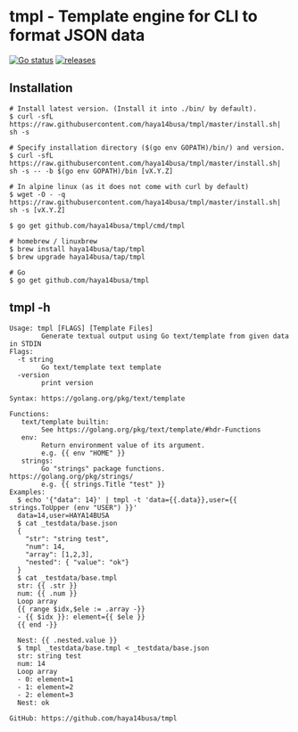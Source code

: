 # tmpl - Template engine for CLI to format JSON data

[![Go status](https://github.com/haya14busa/tmpl/workflows/Go/badge.svg)](https://github.com/haya14busa/tmpl/actions)
[![releases](https://img.shields.io/github/release/haya14busa/tmpl.svg)](https://github.com/haya14busa/tmpl/releases)

## Installation

```shell
# Install latest version. (Install it into ./bin/ by default).
$ curl -sfL https://raw.githubusercontent.com/haya14busa/tmpl/master/install.sh| sh -s

# Specify installation directory ($(go env GOPATH)/bin/) and version.
$ curl -sfL https://raw.githubusercontent.com/haya14busa/tmpl/master/install.sh| sh -s -- -b $(go env GOPATH)/bin [vX.Y.Z]

# In alpine linux (as it does not come with curl by default)
$ wget -O - -q https://raw.githubusercontent.com/haya14busa/tmpl/master/install.sh| sh -s [vX.Y.Z]

$ go get github.com/haya14busa/tmpl/cmd/tmpl

# homebrew / linuxbrew
$ brew install haya14busa/tap/tmpl
$ brew upgrade haya14busa/tap/tmpl

# Go
$ go get github.com/haya14busa/tmpl
```

## tmpl -h

```
Usage: tmpl [FLAGS] [Template Files]
        Generate textual output using Go text/template from given data in STDIN
Flags:
  -t string
        Go text/template text template
  -version
        print version

Syntax: https://golang.org/pkg/text/template

Functions:
   text/template builtin:
        See https://golang.org/pkg/text/template/#hdr-Functions
   env:
        Return environment value of its argument.
        e.g. {{ env "HOME" }}
   strings:
        Go "strings" package functions. https://golang.org/pkg/strings/
        e.g. {{ strings.Title "test" }}
Examples:
  $ echo '{"data": 14}' | tmpl -t 'data={{.data}},user={{ strings.ToUpper (env "USER") }}'
  data=14,user=HAYA14BUSA
  $ cat _testdata/base.json
  {
    "str": "string test",
    "num": 14,
    "array": [1,2,3],
    "nested": { "value": "ok"}
  }
  $ cat _testdata/base.tmpl
  str: {{ .str }}
  num: {{ .num }}
  Loop array
  {{ range $idx,$ele := .array -}}
  - {{ $idx }}: element={{ $ele }}
  {{ end -}}

  Nest: {{ .nested.value }}
  $ tmpl _testdata/base.tmpl < _testdata/base.json
  str: string test
  num: 14
  Loop array
  - 0: element=1
  - 1: element=2
  - 2: element=3
  Nest: ok

GitHub: https://github.com/haya14busa/tmpl
```
